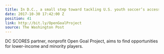 ```yaml
---
title: In D.C., a small step toward tackling U.S. youth soccer’s accessibility problem
date: 2017-10-30 17:42:00 Z
position: 41
link: http://bit.ly/OpenGoalProject
source: The Washington Post
---
```


DC SCORES partner, nonprofit Open Goal Project, aims to find opportunities for lower-income and minority players.